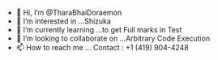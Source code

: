 - 👋 Hi, I’m @TharaBhaiDoraemon
- 👀 I’m interested in ...Shizuka
- 🌱 I’m currently learning ...to get Full marks in Test
- 💞️ I’m looking to collaborate on ...Arbitrary Code Execution
- 📫 How to reach me ... Contact : +1 (419) 904-4248

<!---
TharaBhaiDoraemon/TharaBhaiDoraemon is a ✨ special ✨ repository because its `README.md` (this file) appears on your GitHub profile.
So BSDK choose wisely.........

